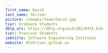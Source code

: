 ```yaml
---
first_name: David
last_name: Shriver
picture: /images/team/david.jpg
tier: Graduate Students
dblp_uri: https://dblp.org/pid/202/8415.bib
tier: Previous Students
jobtitle: Software Engineering Institute
website: dlshriver.github.io
---
```

